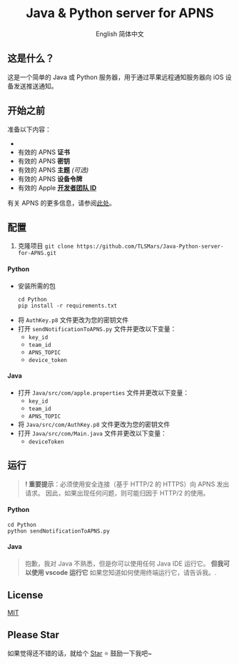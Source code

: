 <h1 align="center">Java & Python server for APNS</h1>

<p align="center"> <a hrep="./README.md">English</a>   <a hrep="./README_CN.md">简体中文</a></p>

## 这是什么？

这是一个简单的 Java 或 Python 服务器，用于通过苹果远程通知服务器向 iOS 设备发送推送通知。

## 开始之前

准备以下内容：

-
-   有效的 APNS **证书**
-   有效的 APNS **密钥**
-   有效的 APNS **主题** _(可选)_
-   有效的 APNS **设备令牌**
-   有效的 Apple [**开发者团队 ID**](https://developer.apple.com/account)

有关 APNS 的更多信息，请参阅[此处](https://developer.apple.com/documentation/usernotifications/setting_up_a_remote_notification_server/establishing_a_token-based_connection_to_apns)。

## 配置

1. 克隆项目
   `git clone https://github.com/TLSMars/Java-Python-server-for-APNS.git`

#### Python

-   安装所需的包
    ```shell
    cd Python
    pip install -r requirements.txt
    ```
-   将 `AuthKey.p8` 文件更改为您的密钥文件
-   打开 `sendNotificationToAPNS.py` 文件并更改以下变量：
    -   `key_id`
    -   `team_id`
    -   `APNS_TOPIC`
    -   `device_token`

#### Java

-   打开 `Java/src/com/apple.properties` 文件并更改以下变量：
    -   `key_id`
    -   `team_id`
    -   `APNS_TOPIC`
-   将 `Java/src/com/AuthKey.p8` 文件更改为您的密钥文件
-   打开 `Java/src/com/Main.java` 文件并更改以下变量：
    -   `deviceToken`

## 运行

> **! 重要提示**：必须使用安全连接（基于 HTTP/2 的 HTTPS）向 APNS 发出请求。
> 因此，如果出现任何问题，则可能归因于 HTTP/2 的使用。

#### Python

```shell
cd Python
python sendNotificationToAPNS.py
```

#### Java

> 抱歉，我对 Java 不熟悉，但是你可以使用任何 Java IDE 运行它。
> **但我可以使用 vscode 运行它**
> 如果您知道如何使用终端运行它，请告诉我。.

## License

[MIT](https://choosealicense.com/licenses/mit/)

## Please Star

如果觉得还不错的话，就给个 [Star](https://github.com/TLSMars/Java-Python-server-for-APNS.git) ⭐️ 鼓励一下我吧~
